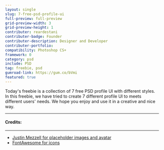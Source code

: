 ```yaml
---
layout: single
slug: 7-free-psd-profile-ui
full-preview: full-preview
grid-preview-width: 3
grid-preview-height: 1
contributer: reardestani
contributer-badge: Founder
contributer-description: Designer and Developer 
contributer-portfolio: 
compatibility: Photoshop CS+
framework: 0
category: psd
include: PSD
tag: freebie, psd
gumroad-link: https://gum.co/bVmi
featured: true
---
```

Today's freebie is a collection of 7 free PSD profile UI with different styles. In this freebie, we have tried to create 7 different profile UI to meets different users' needs. We hope you enjoy and use it in a creative and nice way.

---
#### Credits:
---
+ <a href="http://justinmezzell.com" target="_blank">Justin Mezzell for placeholder images and avatar</a>
+ <a href="http://fontawesome.io" target="_blank">FontAwesome for icons</a>